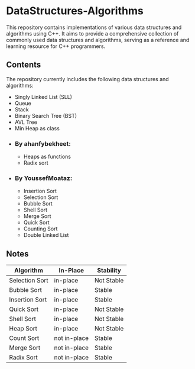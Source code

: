 # DataStructures-Algorithms
This repository contains implementations of various data structures and algorithms using C++. It aims to provide a comprehensive collection of commonly used data structures and algorithms, serving as a reference and learning resource for C++ programmers.

## Contents
The repository currently includes the following data structures and algorithms:

- Singly Linked List (SLL)
- Queue
- Stack
- Binary Search Tree (BST)
- AVL Tree
- Min Heap as class
- ### By ahanfybekheet:
  * Heaps as functions
  * Radix sort
- ### By YoussefMoataz:
  * Insertion Sort
  * Selection Sort
  * Bubble Sort
  * Shell Sort
  * Merge Sort
  * Quick Sort
  * Counting Sort
  * Double Linked List


## Notes
 
| Algorithm      | In-Place     | Stability |
|----------------|--------------|-----------|
| Selection Sort | in-place     | Not Stable|
| Bubble Sort    | in-place     | Stable    |
| Insertion Sort | in-place     | Stable    |
| Quick Sort     | in-place     | Not Stable|
| Shell Sort     | in-place     | Not Stable|
| Heap Sort      | in-place     | Not Stable|
| Count Sort     | not in-place | Stable    |
| Merge Sort     | not in-place | Stable    |
| Radix Sort     | not in-place | Stable    |

